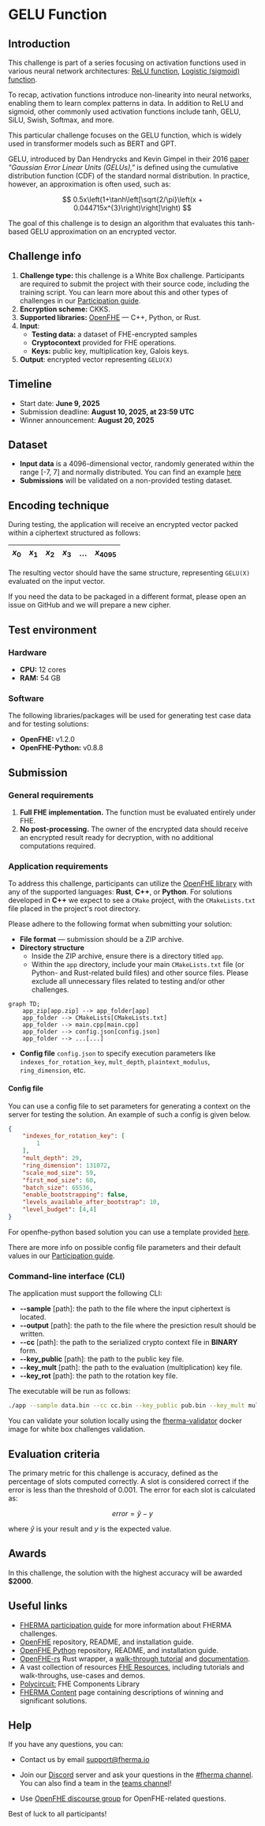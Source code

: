 # GELU Function

## Introduction

This challenge is part of a series focusing on activation functions used in various neural network architectures: [ReLU function](https://fherma.io/challenges/6542c282100761da3b545c3e/overview), [Logistic (sigmoid) function](https://fherma.io/challenges/652bf648485c878710fd0208/overview).

To recap, activation functions introduce non-linearity into neural networks, enabling them to learn complex patterns in data. In addition to ReLU and sigmoid, other commonly used activation functions include tanh, GELU, SiLU, Swish, Softmax, and more.

This particular challenge focuses on the GELU function, which is widely used in transformer models such as BERT and GPT.

GELU, introduced by Dan Hendrycks and Kevin Gimpel in their 2016 [paper](https://arxiv.org/abs/1606.08415) *"Gaussian Error Linear Units (GELUs),"* is defined using the cumulative distribution function (CDF) of the standard normal distribution. In practice, however, an approximation is often used, such as:

$$
0.5x\left(1+\tanh\left[\sqrt{2/\pi}\left(x + 0.044715x^{3}\right)\right]\right)
$$

The goal of this challenge is to design an algorithm that evaluates this tanh-based GELU approximation on an encrypted vector.

## Challenge info

1. **Challenge type:** this challenge is a White Box challenge. Participants are required to submit the project with their source code, including the training script. You can learn more about this and other types of challenges in our [Participation guide](https://fherma.io/how_it_works).
2. **Encryption scheme:** CKKS.
3. **Supported libraries:** [OpenFHE](https://github.com/openfheorg/openfhe-development) — C++, Python, or Rust.
4. **Input**:
    - **Testing data:** a dataset of FHE-encrypted samples
    - **Cryptocontext** provided for FHE operations.
    - **Keys:** public key, multiplication key, Galois keys.
5. **Output**: encrypted vector representing `GELU(X)`


## Timeline

- Start date: **June 9, 2025**
- Submission deadline: **August 10, 2025, at 23:59 UTC**
- Winner announcement: **August 20, 2025**

## Dataset

- **Input data** is a 4096-dimensional vector, randomly generated within the range [-7, 7] and normally distributed. You can find an example [here](https://github.com/fairmath/fherma-challenges/blob/main/gelu-function/data/data.csv)
- **Submissions** will be validated on a non-provided testing dataset.

## Encoding technique

During testing, the application will receive an encrypted vector packed within a ciphertext structured as follows:

| $x_0$ | $x_1$ | $x_2$ | $x_3$ | … | $x_{4095}$ |
| --- | --- | --- | --- | --- | --- |

The resulting vector should have the same structure, representing `GELU(X)` evaluated on the input vector.

If you need the data to be packaged in a different format, please open an issue on GitHub and we will prepare a new cipher.

## Test environment
### Hardware

- **CPU:** 12 cores
- **RAM:** 54 GB

### Software

The following libraries/packages will be used for generating test case data and for testing solutions:
- **OpenFHE:** v1.2.0 
- **OpenFHE-Python:** v0.8.8

## Submission
### General requirements

1. **Full FHE implementation.** The function must be evaluated entirely under FHE.
2. **No post-processing.** The owner of the encrypted data should receive an encrypted result ready for decryption, with no additional computations required.

### Application requirements

To address this challenge, participants can utilize the [OpenFHE library](https://openfhe.org/) with any of the supported languages: **Rust**, **C++**, or **Python**. For solutions developed in **C++** we expect to see a `CMake` project, with the `CMakeLists.txt` file placed in the project's root directory.

Please adhere to the following format when submitting your solution:
- **File format** — submission should be a ZIP archive.
- **Directory structure**
    - Inside the ZIP archive, ensure there is a directory titled `app`.
    - Within the `app` directory, include your main `CMakeLists.txt` file (or Python- and Rust-related build files) and other source files. Please exclude all unnecessary files related to testing and/or other challenges.

```mermaid
graph TD;
    app_zip[app.zip] --> app_folder[app]
    app_folder --> CMakeLists[CMakeLists.txt]
    app_folder --> main.cpp[main.cpp]
    app_folder --> config.json[config.json]
    app_folder --> ...[...]
```

- **Config file** `config.json` to specify execution parameters like `indexes_for_rotation_key`, `mult_depth`, `plaintext_modulus`, `ring_dimension`, etc.

#### Config file

You can use a config file to set parameters for generating a context on the server for testing the solution. An example of such a config is given below.


```json
{
    "indexes_for_rotation_key": [
        1
    ],
    "mult_depth": 29,
    "ring_dimension": 131072,
    "scale_mod_size": 59,
    "first_mod_size": 60,
    "batch_size": 65536,
    "enable_bootstrapping": false,
    "levels_available_after_bootstrap": 10,
    "level_budget": [4,4]
}
```
For openfhe-python based solution you can use a template provided [here](https://github.com/fairmath/fherma-challenges/tree/main/gelu-function/app).

There are more info on possible config file parameters and their default values in our [Participation guide](https://fherma.io/how_it_works).

### Command-line interface (CLI)

The application must support the following CLI:
- **--sample** [path]: the path to the file where the input ciphertext is located.
- **--output** [path]: the path to the file where the presiction result should be written.
- **--cc** [path]: the path to the serialized crypto context file in **BINARY** form.
- **--key_public** [path]: the path to the public key file.
- **--key_mult** [path]: the path to the evaluation (multiplication) key file.
- **--key_rot** [path]: the path to the rotation key file.


The executable will be run as follows:

```bash
./app --sample data.bin --cc cc.bin --key_public pub.bin --key_mult mult.bin --output result.bin
```

You can validate your solution locally using the [fherma-validator](https://hub.docker.com/r/yashalabinc/fherma-validator) docker image for white box challenges validation. 

## Evaluation criteria

The primary metric for this challenge is accuracy, defined as the percentage of slots computed correctly. A slot is considered correct if the error is less than the threshold of 0.001. The error for each slot is calculated as:

$$
error = \hat y - y
$$

where $\hat y$ is your result and $y$ is the expected value.

## Awards

In this challenge, the solution with the highest accuracy will be awarded **$2000**.

## Useful links

- [FHERMA participation guide](https://fherma.io/how_it_works) for more information about FHERMA challenges.
- [OpenFHE](https://github.com/openfheorg/openfhe-development) repository, README, and installation guide.
- [OpenFHE Python](https://github.com/openfheorg/openfhe-python) repository, README, and installation guide.
- [OpenFHE-rs](https://crates.io/crates/openfhe) Rust wrapper, a [walk-through tutorial](https://fherma.io/content/660174e7fce06722c1149a95) and [documentation](https://openfhe-rust-wrapper.readthedocs.io/en/latest/).
- A vast collection of resources [FHE Resources](https://fhe.org/resources), including tutorials and walk-throughs, use-cases and demos.
- [Polycircuit:](https://github.com/fairmath/polycircuit) FHE Components Library
- [FHERMA Content](https://fherma.io/content) page containing descriptions of winning and significant solutions.

## Help

If you have any questions, you can:
- Contact us by email [support@fherma.io](mailto:support@fherma.io)
* Join our [Discord](https://discord.gg/NfhXwyr9M5) server and ask your questions in the [#fherma channel](https://discord.com/channels/1163764915803279360/1167875954392187030). You can also find a team in the [teams channel](https://discord.com/channels/1163764915803279360/1246085439480401930)!
- Use [OpenFHE discourse group](https://openfhe.discourse.group/) for OpenFHE-related questions.

Best of luck to all participants!

